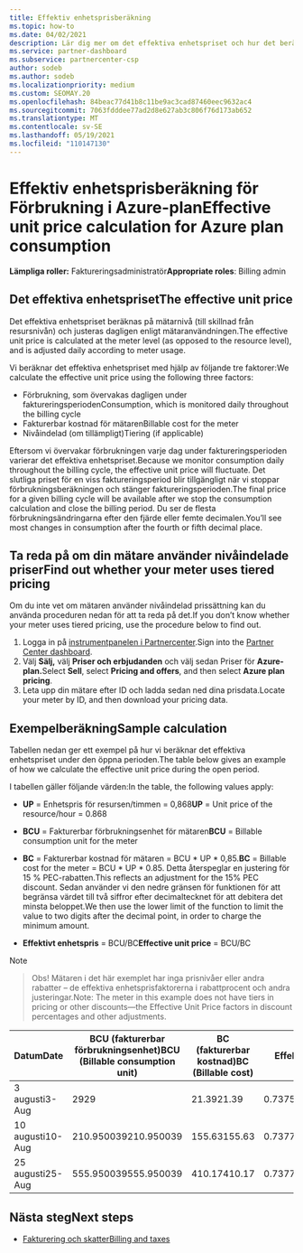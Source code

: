 ```yaml
---
title: Effektiv enhetsprisberäkning
ms.topic: how-to
ms.date: 04/02/2021
description: Lär dig mer om det effektiva enhetspriset och hur det beräknas. Den här artikeln innehåller även en exempelberäkning.
ms.service: partner-dashboard
ms.subservice: partnercenter-csp
author: sodeb
ms.author: sodeb
ms.localizationpriority: medium
ms.custom: SEOMAY.20
ms.openlocfilehash: 84beac77d41b8c11be9ac3cad87460eec9632ac4
ms.sourcegitcommit: 7063fdddee77ad2d8e627ab3c806f76d173ab652
ms.translationtype: MT
ms.contentlocale: sv-SE
ms.lasthandoff: 05/19/2021
ms.locfileid: "110147130"
---
```

# <a name="effective-unit-price-calculation-for-azure-plan-consumption"></a><span data-ttu-id="759fb-104">Effektiv enhetsprisberäkning för Förbrukning i Azure-plan</span><span class="sxs-lookup"><span data-stu-id="759fb-104">Effective unit price calculation for Azure plan consumption</span></span>

<span data-ttu-id="759fb-105">**Lämpliga roller:** Faktureringsadministratör</span><span class="sxs-lookup"><span data-stu-id="759fb-105">**Appropriate roles**: Billing admin</span></span>

## <a name="the-effective-unit-price"></a><span data-ttu-id="759fb-106">Det effektiva enhetspriset</span><span class="sxs-lookup"><span data-stu-id="759fb-106">The effective unit price</span></span>

<span data-ttu-id="759fb-107">Det effektiva enhetspriset beräknas på mätarnivå (till skillnad från resursnivån) och justeras dagligen enligt mätaranvändningen.</span><span class="sxs-lookup"><span data-stu-id="759fb-107">The effective unit price is calculated at the meter level (as opposed to the resource level), and is adjusted daily according to meter usage.</span></span>

<span data-ttu-id="759fb-108">Vi beräknar det effektiva enhetspriset med hjälp av följande tre faktorer:</span><span class="sxs-lookup"><span data-stu-id="759fb-108">We calculate the effective unit price using the following three factors:</span></span>

- <span data-ttu-id="759fb-109">Förbrukning, som övervakas dagligen under faktureringsperioden</span><span class="sxs-lookup"><span data-stu-id="759fb-109">Consumption, which is monitored daily throughout the billing cycle</span></span>
- <span data-ttu-id="759fb-110">Fakturerbar kostnad för mätaren</span><span class="sxs-lookup"><span data-stu-id="759fb-110">Billable cost for the meter</span></span>
- <span data-ttu-id="759fb-111">Nivåindelad (om tillämpligt)</span><span class="sxs-lookup"><span data-stu-id="759fb-111">Tiering (if applicable)</span></span>

<span data-ttu-id="759fb-112">Eftersom vi övervakar förbrukningen varje dag under faktureringsperioden varierar det effektiva enhetspriset.</span><span class="sxs-lookup"><span data-stu-id="759fb-112">Because we monitor consumption daily throughout the billing cycle, the effective unit price will fluctuate.</span></span> <span data-ttu-id="759fb-113">Det slutliga priset för en viss faktureringsperiod blir tillgängligt när vi stoppar förbrukningsberäkningen och stänger faktureringsperioden.</span><span class="sxs-lookup"><span data-stu-id="759fb-113">The final price for a given billing cycle will be available after we stop the consumption calculation and close the billing period.</span></span> <span data-ttu-id="759fb-114">Du ser de flesta förbrukningsändringarna efter den fjärde eller femte decimalen.</span><span class="sxs-lookup"><span data-stu-id="759fb-114">You’ll see most changes in consumption after the fourth or fifth decimal place.</span></span>

## <a name="find-out-whether-your-meter-uses-tiered-pricing"></a><span data-ttu-id="759fb-115">Ta reda på om din mätare använder nivåindelade priser</span><span class="sxs-lookup"><span data-stu-id="759fb-115">Find out whether your meter uses tiered pricing</span></span>

<span data-ttu-id="759fb-116">Om du inte vet om mätaren använder nivåindelad prissättning kan du använda proceduren nedan för att ta reda på det.</span><span class="sxs-lookup"><span data-stu-id="759fb-116">If you don’t know whether your meter uses tiered pricing, use the procedure below to find out.</span></span> 

1. <span data-ttu-id="759fb-117">Logga in på [instrumentpanelen i Partnercenter](https://partner.microsoft.com/dashboard/).</span><span class="sxs-lookup"><span data-stu-id="759fb-117">Sign into the [Partner Center dashboard](https://partner.microsoft.com/dashboard/).</span></span>
2. <span data-ttu-id="759fb-118">Välj **Sälj,** välj **Priser och erbjudanden** och välj sedan Priser för **Azure-plan.**</span><span class="sxs-lookup"><span data-stu-id="759fb-118">Select **Sell**, select **Pricing and offers**, and then select **Azure plan pricing**.</span></span>
3. <span data-ttu-id="759fb-119">Leta upp din mätare efter ID och ladda sedan ned dina prisdata.</span><span class="sxs-lookup"><span data-stu-id="759fb-119">Locate your meter by ID, and then download your pricing data.</span></span> 

## <a name="sample-calculation"></a><span data-ttu-id="759fb-120">Exempelberäkning</span><span class="sxs-lookup"><span data-stu-id="759fb-120">Sample calculation</span></span>

<span data-ttu-id="759fb-121">Tabellen nedan ger ett exempel på hur vi beräknar det effektiva enhetspriset under den öppna perioden.</span><span class="sxs-lookup"><span data-stu-id="759fb-121">The table below gives an example of how we calculate the effective unit price during the open period.</span></span>

<span data-ttu-id="759fb-122">I tabellen gäller följande värden:</span><span class="sxs-lookup"><span data-stu-id="759fb-122">In the table, the following values apply:</span></span> 

- <span data-ttu-id="759fb-123">**UP** = Enhetspris för resursen/timmen = 0,868</span><span class="sxs-lookup"><span data-stu-id="759fb-123">**UP** = Unit price of the resource/hour = 0.868</span></span>

- <span data-ttu-id="759fb-124">**BCU** = Fakturerbar förbrukningsenhet för mätaren</span><span class="sxs-lookup"><span data-stu-id="759fb-124">**BCU** = Billable consumption unit for the meter</span></span>

- <span data-ttu-id="759fb-125">**BC** = Fakturerbar kostnad för mätaren = BCU \* UP \* 0,85.</span><span class="sxs-lookup"><span data-stu-id="759fb-125">**BC** = Billable cost for the meter = BCU \* UP \* 0.85.</span></span> <span data-ttu-id="759fb-126">Detta återspeglar en justering för 15 % PEC-rabatten.</span><span class="sxs-lookup"><span data-stu-id="759fb-126">This reflects an adjustment for the 15% PEC discount.</span></span> <span data-ttu-id="759fb-127">Sedan använder vi den nedre gränsen för funktionen för att begränsa värdet till två siffror efter decimaltecknet för att debitera det minsta beloppet.</span><span class="sxs-lookup"><span data-stu-id="759fb-127">We then use the lower limit of the function to limit the value to two digits after the decimal point, in order to charge the minimum amount.</span></span> 

- <span data-ttu-id="759fb-128">**Effektivt enhetspris** = BCU/BC</span><span class="sxs-lookup"><span data-stu-id="759fb-128">**Effective unit price** = BCU/BC</span></span>

>[!NOTE]

><span data-ttu-id="759fb-129">Obs! Mätaren i det här exemplet har inga prisnivåer eller andra rabatter – de effektiva enhetsprisfaktorerna i rabattprocent och andra justeringar.</span><span class="sxs-lookup"><span data-stu-id="759fb-129">Note: The meter in this example does not have tiers in pricing or other discounts—the Effective Unit Price factors in discount percentages and other adjustments.</span></span>


| <span data-ttu-id="759fb-130">Datum</span><span class="sxs-lookup"><span data-stu-id="759fb-130">Date</span></span> | <span data-ttu-id="759fb-131">BCU (fakturerbar förbrukningsenhet)</span><span class="sxs-lookup"><span data-stu-id="759fb-131">BCU (Billable consumption unit)</span></span> | <span data-ttu-id="759fb-132">BC (fakturerbar kostnad)</span><span class="sxs-lookup"><span data-stu-id="759fb-132">BC (Billable cost)</span></span> | <span data-ttu-id="759fb-133">Effektivt enhetspris</span><span class="sxs-lookup"><span data-stu-id="759fb-133">Effective unit price</span></span> |
| ------ | ----------- | ----------- | ----------- |  
| <span data-ttu-id="759fb-134">3 augusti</span><span class="sxs-lookup"><span data-stu-id="759fb-134">3-Aug</span></span> | <span data-ttu-id="759fb-135">29</span><span class="sxs-lookup"><span data-stu-id="759fb-135">29</span></span> | <span data-ttu-id="759fb-136">21.39</span><span class="sxs-lookup"><span data-stu-id="759fb-136">21.39</span></span> | <span data-ttu-id="759fb-137">0.737586206896552</span><span class="sxs-lookup"><span data-stu-id="759fb-137">0.737586206896552</span></span> |
| <span data-ttu-id="759fb-138">10 augusti</span><span class="sxs-lookup"><span data-stu-id="759fb-138">10-Aug</span></span> | <span data-ttu-id="759fb-139">210.950039</span><span class="sxs-lookup"><span data-stu-id="759fb-139">210.950039</span></span> | <span data-ttu-id="759fb-140">155.63</span><span class="sxs-lookup"><span data-stu-id="759fb-140">155.63</span></span> | <span data-ttu-id="759fb-141">0.737757626107858</span><span class="sxs-lookup"><span data-stu-id="759fb-141">0.737757626107858</span></span> |
| <span data-ttu-id="759fb-142">25 augusti</span><span class="sxs-lookup"><span data-stu-id="759fb-142">25-Aug</span></span> | <span data-ttu-id="759fb-143">555.950039</span><span class="sxs-lookup"><span data-stu-id="759fb-143">555.950039</span></span> | <span data-ttu-id="759fb-144">410.17</span><span class="sxs-lookup"><span data-stu-id="759fb-144">410.17</span></span> | <span data-ttu-id="759fb-145">0.737782122900436</span><span class="sxs-lookup"><span data-stu-id="759fb-145">0.737782122900436</span></span> |

## <a name="next-steps"></a><span data-ttu-id="759fb-146">Nästa steg</span><span class="sxs-lookup"><span data-stu-id="759fb-146">Next steps</span></span>

- [<span data-ttu-id="759fb-147">Fakturering och skatter</span><span class="sxs-lookup"><span data-stu-id="759fb-147">Billing and taxes</span></span>](billing.md)

